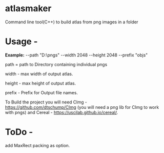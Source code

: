 # atlasmaker
Command line tool(C++) to build atlas from png images in a folder

# Usage - 
**Example:**  --path  "D:\pngs" --width 2048 --height 2048  --prefix "objs"

path = path to Directory containing individual pngs

width - max width of output atlas.

height - max height of output atlas.

prefix - Prefix for Output file names.


To Build the project you will need CImg - https://github.com/dtschump/CImg (you will need a png lib for CImg to work with pngs) and Cereal - https://uscilab.github.io/cereal/.

# ToDo - 
add MaxRect packing as option.
